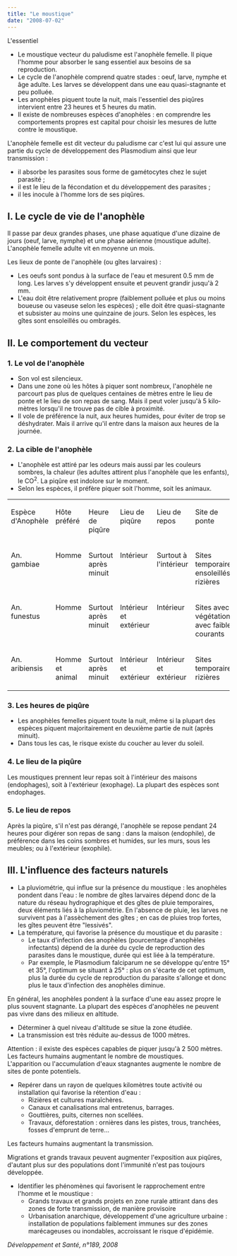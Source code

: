 ```yaml
---
title: "Le moustique"
date: "2008-07-02"
---
```


L'essentiel

*   Le moustique vecteur du paludisme est l'anophèle femelle. Il pique l'homme pour absorber le sang essentiel aux besoins de sa reproduction.
*   Le cycle de l'anophèle comprend quatre stades : oeuf, larve, nymphe et âge adulte. Les larves se développent dans une eau quasi-stagnante et peu polluée.
*   Les anophèles piquent toute la nuit, mais l'essentiel des piqûres intervient entre 23 heures et 5 heures du matin.
*   Il existe de nombreuses espèces d'anophèles : en comprendre les comportements propres est capital pour choisir les mesures de lutte contre le moustique.

L'anophèle femelle est dit vecteur du paludis­me car c'est lui qui assure une partie du cycle de développement des Plasmodium ainsi que leur transmission :

*   il absorbe les parasites sous forme de gamé­tocytes chez le sujet parasité ;
*   il est le lieu de la fécondation et du dévelop­pement des parasites ;
*   il les inocule à l'homme lors de ses piqûres.
## I. Le cycle de vie de l'anophèle

Il passe par deux grandes phases, une phase aquatique d'une dizaine de jours (oeuf, larve, nymphe) et une phase aérienne (moustique adulte). L'anophèle femelle adulte vit en moyenne un mois.

Les lieux de ponte de l'anophèle (ou gîtes larvaires) :

*   Les oeufs sont pondus à la surface de l'eau et mesurent 0.5 mm de long. Les larves s'y développent ensuite et peuvent grandir jusqu'à 2 mm.
*   L'eau doit être relativement propre (faible­ment polluée et plus ou moins boueuse ou vaseuse selon les espèces) ; elle doit être quasi-stagnante et subsister au moins une quinzaine de jours. Selon les espèces, les gîtes sont ensoleillés ou ombragés.

## II. Le comportement du vecteur

### 1. Le vol de l'anophèle

*   Son vol est silencieux.
*   Dans une zone où les hôtes à piquer sont nombreux, l'anophèle ne parcourt pas plus de quelques centaines de mètres entre le lieu de ponte et le lieu de son repas de sang. Mais il peut voler jusqu'à 5 kilo­mètres lorsqu'il ne trouve pas de cible à proximité.
*   Il vole de préférence la nuit, aux heures humides, pour éviter de trop se déshydra­ter. Mais il arrive qu'il entre dans la maison aux heures de la journée.

### **2. La cible de l'anophèle**

*   L'anophèle est attiré par les odeurs mais aussi par les couleurs sombres, la chaleur (les adultes attirent plus l'anophèle que les enfants), le CO<sup>2</sup>. La piqûre est indolore sur le moment.
*   Selon les espèces, il préfère piquer soit l'homme, soit les animaux.

<table>

<tbody>

<tr>

<td valign="top">

Espèce d'Anophèle

</td>

<td valign="top">

Hôte préféré

</td>

<td valign="top">

Heure de piqûre

</td>

<td valign="top">

Lieu de piqûre

</td>

<td valign="top">

Lieu de repos

</td>

<td valign="top">

Site de ponte

</td>

</tr>

<tr>

<td valign="top">

An. gambiae

</td>

<td valign="top">

Homme

</td>

<td valign="top">

Surtout après minuit

</td>

<td valign="top">

Intérieur

</td>

<td valign="top">

Surtout à l'intérieur

</td>

<td valign="top">

Sites temporaires ensoleillés, rizières

</td>

</tr>

<tr>

<td valign="top">

An. funestus

</td>

<td valign="top">

Homme

</td>

<td valign="top">

Surtout après minuit

</td>

<td valign="top">

Intérieur et extérieur

</td>

<td valign="top">

Intérieur

</td>

<td valign="top">

Sites avec végétations avec faibles courants

</td>

</tr>

<tr>

<td valign="top">

An. aribiensis

</td>

<td valign="top">

Homme et animal

</td>

<td valign="top">

Surtout après minuit

</td>

<td valign="top">

Intérieur et extérieur

</td>

<td valign="top">

Intérieur et extérieur

</td>

<td valign="top">

Sites temporaires, rizières

</td>

</tr>

</tbody>

</table>

### 3. Les heures de piqûre

*   Les anophèles femelles piquent toute la nuit, même si la plupart des espèces piquent majoritairement en deuxième par­tie de nuit (après minuit).
*   Dans tous les cas, le risque existe du cou­cher au lever du soleil.

### 4. Le lieu de la piqûre

Les moustiques prennent leur repas soit à l'intérieur des maisons (endophages), soit à l'extérieur (exophage). La plupart des espèces sont endophages.

### 5. Le lieu de repos

Après la piqûre, s'il n'est pas dérangé, l'anophèle se repose pendant 24 heures pour digérer son repas de sang : dans la maison (endophile), de préférence dans les coins sombres et humides, sur les murs, sous les meubles; ou à l'extérieur (exophile).

## III. L'influence des facteurs naturels

*   La pluviométrie, qui influe sur la présence du moustique : les anophèles pondent dans l'eau : le nombre de gîtes larvaires dépend donc de la nature du réseau hydrographique et des gîtes de pluie temporaires, deux éléments liés à la pluviométrie. En l'absence de pluie, les larves ne survivent pas à l'assèchement des gîtes ; en cas de pluies trop fortes, les gîtes peuvent être "lessivés".
*   La température, qui favorise la présence du moustique et du parasite :
    *   Le taux d'infection des anophèles (pour­centage d'anophèles infectants) dépend de la durée du cycle de reproduction des parasites dans le moustique, durée qui est liée à la température.
    *   Par exemple, le Plasmodium falciparum ne se développe qu'entre 15° et 35°, l'op­timum se situant à 25° : plus on s'écarte de cet optimum, plus la durée du cycle de reproduction du parasite s'allonge et donc plus le taux d'infection des ano­phèles diminue.

En général, les anophèles pondent à la surfa­ce d'une eau assez propre le plus souvent stag­nante. La plupart des espèces d'anophèles ne peuvent pas vivre dans des milieux en altitude.

*   Déterminer à quel niveau d'altitude se situe la zone étudiée.
*   La transmission est très réduite au-dessus de 1000 mètres.

Attention : il existe des espèces capables de piquer jusqu'à 2 500 mètres. Les facteurs humains augmentant le nombre de moustiques.  
L'apparition ou l'accumulation d'eaux stag­nantes augmente le nombre de sites de ponte potentiels.

*   Repérer dans un rayon de quelques kilo­mètres toute activité ou installation qui favo­rise la rétention d'eau :
    *   Rizières et cultures maraîchères.
    *   Canaux et canalisations mal entretenus, barrages.
    *   Gouttières, puits, citernes non scellées.
    *   Travaux, déforestation : ornières dans les pistes, trous, tranchées, fosses d'emprunt de terre...

Les facteurs humains augmentant la transmis­sion.

Migrations et grands travaux peuvent aug­menter l'exposition aux piqûres, d'autant plus sur des populations dont l'immunité n'est pas toujours développée.

*   Identifier les phénomènes qui favorisent le rapprochement entre l'homme et le mous­tique :
    *   Grands travaux et grands projets en zone rurale attirant dans des zones de forte transmission, de manière provisoire
    *   Urbanisation anarchique, développement d'une agriculture urbaine : installation de populations faiblement immunes sur des zones marécageuses ou inondables, accroissant le risque d'épidémie.

_Développement et Santé, n°189, 2008_